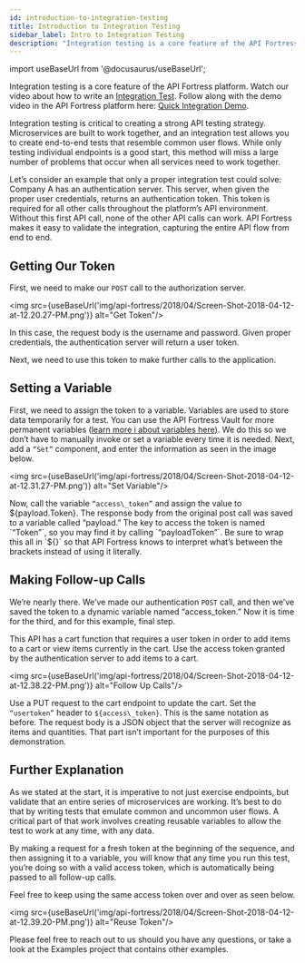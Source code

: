 ```yaml
---
id: introduction-to-integration-testing
title: Introduction to Integration Testing
sidebar_label: Intro to Integration Testing
description: "Integration testing is a core feature of the API Fortress platform. Watch our video about how to write an Integration Test. Follow along with the demo video in the API Fortress platform here: Quick Integration Demo. Integration testing is critical to creating a strong API testing strategy. Microservices are built to work together."
---
```


import useBaseUrl from '@docusaurus/useBaseUrl';

Integration testing is a core feature of the API Fortress platform. Watch our video about how to write an [Integration Test](https://www.youtube.com/watch?v=eQ8WFGFHq4I&feature=youtu.be). Follow along with the demo video in the API Fortress platform here: [Quick Integration Demo](https://mastiff.apifortress.com/app/web/composer/wiz?pid=238&wizardId=5ad4b72fbbb0fb20d15023ca).

Integration testing is critical to creating a strong API testing strategy. Microservices are built to work together, and an integration test allows you to create end-to-end tests that resemble common user flows. While only testing individual endpoints is a good start, this method will miss a large number of problems that occur when all services need to work together.

Let’s consider an example that only a proper integration test could solve: Company A has an authentication server. This server, when given the proper user credentials, returns an authentication token. This token is required for all other calls throughout the platform’s API environment. Without this first API call, none of the other API calls can work. API Fortress makes it easy to validate the integration, capturing the entire API flow from end to end.

## Getting Our Token

First, we need to make our `POST` call to the authorization server.

<img src={useBaseUrl('img/api-fortress/2018/04/Screen-Shot-2018-04-12-at-12.20.27-PM.png')} alt="Get Token"/>

In this case, the request body is the username and password. Given proper credentials, the authentication server will return a user token.

Next, we need to use this token to make further calls to the application.

## Setting a Variable

First, we need to assign the token to a variable. Variables are used to store data temporarily for a test. You can use the API Fortress Vault for more permanent variables ([learn more i about variables here](https://apifortress.com/doc/vault/)). We do this so we don’t have to manually invoke or set a variable every time it is needed. Next, add a `“Set”` component, and enter the information as seen in the image below.

<img src={useBaseUrl('img/api-fortress/2018/04/Screen-Shot-2018-04-12-at-12.31.27-PM.png')} alt="Set Variable"/>

Now, call the variable `“access\_token”` and assign the value to ${payload.Token}. The response body from the original post call was saved to a variable called “payload.” The key to access the token is named `“Token”`, so you may find it by calling `“payloadToken”`. Be sure to wrap this all in `${}` so that API Fortress knows to interpret what’s between the brackets instead of using it literally.

## Making Follow-up Calls

We’re nearly there. We’ve made our authentication `POST` call, and then we’ve saved the token to a dynamic variable named “access\_token.” Now it is time for the third, and for this example, final step.

This API has a cart function that requires a user token in order to add items to a cart or view items currently in the cart. Use the access token granted by the authentication server to add items to a cart.

<img src={useBaseUrl('img/api-fortress/2018/04/Screen-Shot-2018-04-12-at-12.38.22-PM.png')} alt="Follow Up Calls"/>

Use a PUT request to the cart endpoint to update the cart. Set the `“usertoken”` header to `${access\_token}`. This is the same notation as before. The request body is a JSON object that the server will recognize as items and quantities. That part isn’t important for the purposes of this demonstration.

## Further Explanation

As we stated at the start, it is imperative to not just exercise endpoints, but validate that an entire series of microservices are working. It’s best to do that by writing tests that emulate common and uncommon user flows. A critical part of that work involves creating reusable variables to allow the test to work at any time, with any data.

By making a request for a fresh token at the beginning of the sequence, and then assigning it to a variable, you will know that any time you run this test, you’re doing so with a valid access token, which is automatically being passed to all follow-up calls.

Feel free to keep using the same access token over and over as seen below.

<img src={useBaseUrl('img/api-fortress/2018/04/Screen-Shot-2018-04-12-at-12.39.20-PM.png')} alt="Reuse Token"/>

Please feel free to reach out to us should you have any questions, or take a look at the Examples project that contains other examples.